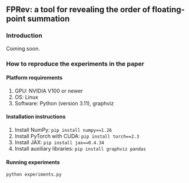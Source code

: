 ## FPRev: a tool for revealing the order of floating-point summation

### Introduction

Coming soon.

### How to reproduce the experiments in the paper

#### Platform requirements

1.  GPU: NVIDIA V100 or newer
2.  OS: Linux
3.  Software: Python (version 3.11), graphviz

#### Installation instructions

1.  Install NumPy: `pip install numpy==1.26`
2.  Install PyTorch with CUDA: `pip install torch==2.3`
3.  Install JAX: `pip install jax==0.4.34`
4.  Install auxiliary libraries: `pip install graphviz pandas`

#### Running experiments

`python experiments.py`
